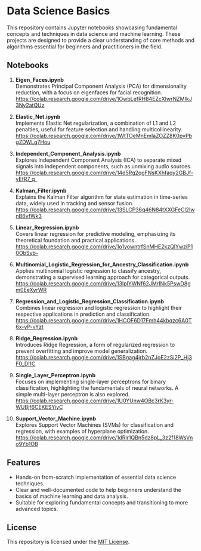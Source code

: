 
# Data Science Basics

This repository contains Jupyter notebooks showcasing fundamental concepts and techniques in data science and machine learning. These projects are designed to provide a clear understanding of core methods and algorithms essential for beginners and practitioners in the field.

## Notebooks

1. **Eigen_Faces.ipynb**  
   Demonstrates Principal Component Analysis (PCA) for dimensionality reduction, with a focus on eigenfaces for facial recognition.
   https://colab.research.google.com/drive/1OwbLefRH84EZcXIwrNZMIkJ3Ny2atQUz

2. **Elastic_Net.ipynb**  
   Implements Elastic Net regularization, a combination of L1 and L2 penalties, useful for feature selection and handling multicollinearity.
   https://colab.research.google.com/drive/1WtTOeMnEmIaZOZZ8K0pvPbgZDWLq7Hou

3. **Independent_Component_Analysis.ipynb**  
   Explores Independent Component Analysis (ICA) to separate mixed signals into independent components, such as unmixing audio sources.
   https://colab.research.google.com/drive/14d5Rg2qgFNsKXhfaqy2GBJf-vEfR7_q_

4. **Kalman_Filter.ipynb**  
   Explains the Kalman Filter algorithm for state estimation in time-series data, widely used in tracking and sensor fusion.
   https://colab.research.google.com/drive/13SLCP36q46N84tXXGFeCl2IwnB6yfWk3

5. **Linear_Regression.ipynb**  
   Covers linear regression for predictive modeling, emphasizing its theoretical foundation and practical applications.
   https://colab.research.google.com/drive/1o1yowntrfSnMHE2kzQlYwziP10ObSyb-

6. **Multinomial_Logistic_Regression_for_Ancestry_Classification.ipynb**  
   Applies multinomial logistic regression to classify ancestry, demonstrating a supervised learning approach for categorical outputs.
   https://colab.research.google.com/drive/13IplYWNf62JMrINk5PswD8gm0EeXyrWR

7. **Regression_and_Logistic_Regression_Classification.ipynb**  
   Combines linear regression and logistic regression to highlight their respective applications in prediction and classification.
   https://colab.research.google.com/drive/1HCOF6D17Fmh44kbqzc6A0T6x-yP-vYzt

8. **Ridge_Regression.ipynb**  
   Introduces Ridge Regression, a form of regularized regression to prevent overfitting and improve model generalization.
   https://colab.research.google.com/drive/1SBgag4jrb2nZJoE2zSi2P_Hj3F0_Dl1C

9. **Single_Layer_Perceptron.ipynb**  
    Focuses on implementing single-layer perceptrons for binary classification, highlighting the fundamentals of neural networks. A simple multi-layer perceptron is also explored.
    https://colab.research.google.com/drive/1U0YUnw4OBc3rK3yr-WUBjf6CEKESYiyC

11. **Support_Vector_Machine.ipynb**  
    Explores Support Vector Machines (SVMs) for classification and regression, with examples of hyperplane optimization.
    https://colab.research.google.com/drive/1dRlr1QBn5dz8pL_3z2f18WsVno9Yb1OB

## Features

- Hands-on from-scratch implementation of essential data science techniques.
- Clear and well-documented code to help beginners understand the basics of machine learning and data analysis.
- Suitable for exploring fundamental concepts and transitioning to more advanced topics.

## License

This repository is licensed under the [MIT License](LICENSE).
